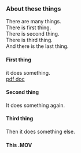 
### About these things


There are many things.  
There is first thing.  
There is second thing.  
There is third thing.  
And there is the last thing.

 
  
 
#### First thing

it does something.  
[pdf doc](https://github.com/bodichHub/testrun/doc_cloud.pdf)

  
#### Second thing

It does something again.




#### Third thing

Then it does something else. 



#### This .MOV
